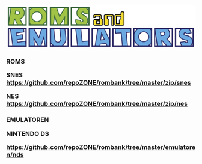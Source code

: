 ![alt text][logo]

[logo]: docs/logo.png

<h3>ROMS</h>

<b>SNES</b>
https://github.com/repoZONE/rombank/tree/master/zip/snes

<b>NES</b>
https://github.com/repoZONE/rombank/tree/master/zip/nes


<h3>EMULATOREN</h>

<b>NINTENDO DS</b>

https://github.com/repoZONE/rombank/tree/master/emulatoren/nds
